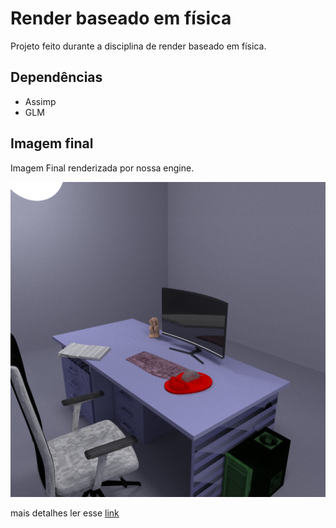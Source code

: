 # Render baseado em física

Projeto feito durante a disciplina de render baseado em física.

## Dependências

* Assimp
* GLM

## Imagem final 

Imagem Final renderizada por nossa engine.

![img](output_image.png)


mais detalhes ler esse [link](https://github.com/gustavomenezesh/Final_Scene_Path_Tracer/wiki)